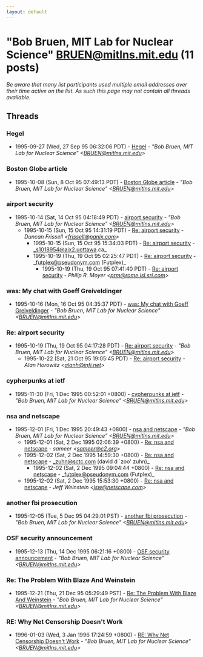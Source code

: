 ```yaml
---
layout: default
---
```


# "Bob Bruen, MIT Lab for Nuclear Science" <BRUEN@mitlns.mit.edu> (11 posts)

_Be aware that many list participants used multiple email addresses over their time active on the list. As such this page may not contain all threads available._

## Threads

### Hegel
+ 1995-09-27 (Wed, 27 Sep 95 06:32:06 PDT) - [Hegel](/archive/1995/09/6fdfd6b1dda21e0e3344e893ee9a4a671df5d3a7b6498de52668fb4b6f92b114) - _"Bob Bruen, MIT Lab for Nuclear Science" \<BRUEN@mitlns.mit.edu\>_

### Boston Globe article
+ 1995-10-08 (Sun, 8 Oct 95 07:49:13 PDT) - [Boston Globe article](/archive/1995/10/3172553283310175d2162e7246789772b8e0ba8d24b3f5bf0f24766c85bc4641) - _"Bob Bruen, MIT Lab for Nuclear Science" \<BRUEN@mitlns.mit.edu\>_

### airport security
+ 1995-10-14 (Sat, 14 Oct 95 04:18:49 PDT) - [airport security](/archive/1995/10/2bebe6ed9c293691b12dfa6c8cd684e4125ed7d0dd2f5dd78f3e41ec18253e78) - _"Bob Bruen, MIT Lab for Nuclear Science" \<BRUEN@mitlns.mit.edu\>_
  + 1995-10-15 (Sun, 15 Oct 95 14:31:19 PDT) - [Re: airport security](/archive/1995/10/b906802103099e6029b94c55735e90ad989165bf87630108c1589412f9b3c689) - _Duncan Frissell \<frissell@panix.com\>_
    + 1995-10-15 (Sun, 15 Oct 95 15:34:03 PDT) - [Re: airport security](/archive/1995/10/5fd226ba01e10d91ac058629a8edebb0c4ad5d7bc862cbf08ddcf700af314274) - _s1018954@aix2.uottawa.ca_
    + 1995-10-19 (Thu, 19 Oct 95 02:25:47 PDT) - [Re: airport security](/archive/1995/10/419bfd3bcbc4516577bb3decc3870b81171765cc8fff8143db13a1ea61896bab) - _futplex@pseudonym.com (Futplex)_
      + 1995-10-19 (Thu, 19 Oct 95 07:41:40 PDT) - [Re: airport security](/archive/1995/10/08369a9d9e53921ef97e0872bd4053dec82523f4a827716a1d4e4e84b02ac43b) - _Philip R. Moyer \<prm@rome.isl.sri.com\>_

### was: My chat with Goeff Greiveldinger
+ 1995-10-16 (Mon, 16 Oct 95 04:35:37 PDT) - [was: My chat with Goeff Greiveldinger](/archive/1995/10/0ed2b5739575916a1217cdcf94a48be920a04eaa9ccdd8f9cb64cbc0ef1ca25d) - _"Bob Bruen, MIT Lab for Nuclear Science" \<BRUEN@mitlns.mit.edu\>_

### Re: airport security
+ 1995-10-19 (Thu, 19 Oct 95 04:17:28 PDT) - [Re: airport security](/archive/1995/10/1208f8f14b79848fed2733a8112fc3256a81d0c36e94da25d9667a9cef0167c4) - _"Bob Bruen, MIT Lab for Nuclear Science" \<BRUEN@mitlns.mit.edu\>_
  + 1995-10-22 (Sat, 21 Oct 95 19:05:45 PDT) - [Re: airport security](/archive/1995/10/f806e862bf418cd71ac85299042c7be9292d6c7650b8649761b1e89c5db21965) - _Alan Horowitz \<alanh@infi.net\>_

### cypherpunks at ietf
+ 1995-11-30 (Fri, 1 Dec 1995 00:52:01 +0800) - [cypherpunks at ietf](/archive/1995/11/1c60f9f664ae89461d77d28843546fdae862c2f5fc735b24eef8122c354badfd) - _"Bob Bruen, MIT Lab for Nuclear Science" \<BRUEN@mitlns.mit.edu\>_

### nsa and netscape
+ 1995-12-01 (Fri, 1 Dec 1995 20:49:43 +0800) - [nsa and netscape](/archive/1995/12/f8f0770362572ae3d6328bf49beabea44bc80568ecaca00cf1925f315d959862) - _"Bob Bruen, MIT Lab for Nuclear Science" \<BRUEN@mitlns.mit.edu\>_
  + 1995-12-01 (Sat, 2 Dec 1995 02:06:39 +0800) - [Re: nsa and netscape](/archive/1995/12/c9a75c3919e9103192f545b0fc94182164b1270147e402a0d16e3c35f70117cb) - _sameer \<sameer@c2.org\>_
  + 1995-12-02 (Sat, 2 Dec 1995 14:59:30 +0800) - [Re: nsa and netscape](/archive/1995/12/2d093aa2aa5186df31cc4733b8a1711ed453d9a8bcd189b10160ef01ad3fa680) - _zuhn@sctc.com (david d `zoo' zuhn)_
    + 1995-12-02 (Sat, 2 Dec 1995 09:04:44 +0800) - [Re: nsa and netscape](/archive/1995/12/f228d69f111d1cfe0d62450c663f9ef030c8dab99e7d8e9155ee68e41a054e9a) - _futplex@pseudonym.com (Futplex)_
  + 1995-12-02 (Sat, 2 Dec 1995 15:53:30 +0800) - [Re: nsa and netscape](/archive/1995/12/6042d31bfd33471c7fa5f2e5e981680d3d337d7e87c2379b8ae0e0f92c17c714) - _Jeff Weinstein \<jsw@netscape.com\>_

### another fbi prosecution
+ 1995-12-05 (Tue, 5 Dec 95 04:29:01 PST) - [another fbi prosecution](/archive/1995/12/07e2347af08aac225ab685c5a1a32e4efee46c9faec5662d162175940e4ba3ca) - _"Bob Bruen, MIT Lab for Nuclear Science" \<BRUEN@mitlns.mit.edu\>_

### OSF security announcement
+ 1995-12-13 (Thu, 14 Dec 1995 06:21:16 +0800) - [OSF security announcement](/archive/1995/12/861160d5a750b0485050fc384ba72f76a37659e2ec5ace581a57a778a57e7ca9) - _"Bob Bruen, MIT Lab for Nuclear Science" \<BRUEN@mitlns.mit.edu\>_

### Re: The Problem With Blaze And Weinstein
+ 1995-12-21 (Thu, 21 Dec 95 05:29:49 PST) - [Re: The Problem With Blaze And Weinstein](/archive/1995/12/ae8c8fe131be6691e8a10f68315149dbf6eb0db9a3d9bc26536f93b54aad3123) - _"Bob Bruen, MIT Lab for Nuclear Science" \<BRUEN@mitlns.mit.edu\>_

### RE: Why Net Censorship Doesn't Work
+ 1996-01-03 (Wed, 3 Jan 1996 17:24:59 +0800) - [RE: Why Net Censorship Doesn't Work](/archive/1996/01/5aeb21204205eaeef859842d4f98fa9fab3c08a1fe6f5925de4879d57a8bebff) - _"Bob Bruen, MIT Lab for Nuclear Science" \<BRUEN@mitlns.mit.edu\>_

